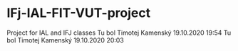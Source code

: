 # IFj-IAL-FIT-VUT-project
Project for IAL and IFJ classes
Tu bol Timotej Kamenský 19.10.2020 19:54
Tu bol Timotej Kamenský 19.10.2020 20:03